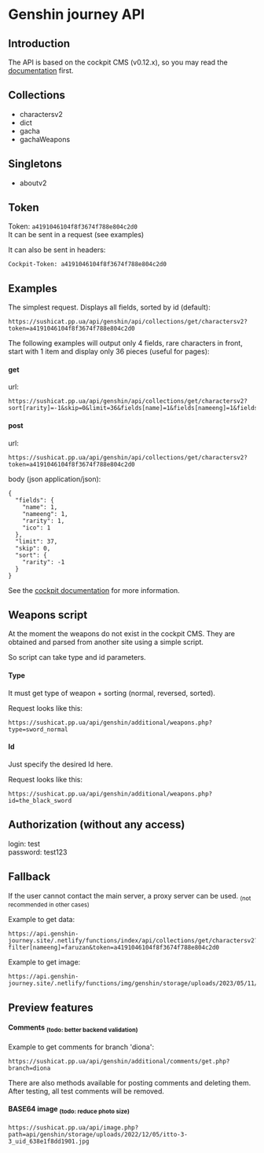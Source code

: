 # Genshin journey API

## Introduction

The API is based on the cockpit CMS (v0.12.x), so you may read the [documentation](https://getcockpit.com/documentation) first.

## Collections

+ charactersv2
+ dict
+ gacha
+ gachaWeapons

## Singletons

+ aboutv2

## Token

Token: `a4191046104f8f3674f788e804c2d0`\
It can be sent in a request (see examples)

It can also be sent in headers:
```
Cockpit-Token: a4191046104f8f3674f788e804c2d0
```

## Examples

The simplest request. Displays all fields, sorted by id (default):

```
https://sushicat.pp.ua/api/genshin/api/collections/get/charactersv2?token=a4191046104f8f3674f788e804c2d0
```

The following examples will output only 4 fields, rare characters in front, start with 1 item and display only 36 pieces (useful for pages):

#### get

url:
```
https://sushicat.pp.ua/api/genshin/api/collections/get/charactersv2?sort[rarity]=-1&skip=0&limit=36&fields[name]=1&fields[nameeng]=1&fields[rarity]=1&fields[ico]=1&token=a4191046104f8f3674f788e804c2d0
```

#### post

url:
```
https://sushicat.pp.ua/api/genshin/api/collections/get/charactersv2?token=a4191046104f8f3674f788e804c2d0
```
body (json application/json):
```
{
  "fields": {
    "name": 1,
    "nameeng": 1,
    "rarity": 1,
    "ico": 1
  },
  "limit": 37,
  "skip": 0,
  "sort": { 
    "rarity": -1 
  }
}
```

See the [cockpit documentation](https://getcockpit.com/documentation) for more information.

## Weapons script
At the moment the weapons do not exist in the cockpit CMS. They are obtained and parsed from another site using a simple script.

So script can take type and id parameters.

#### Type

It must get type of weapon + sorting (normal, reversed, sorted).

Request looks like this:
```
https://sushicat.pp.ua/api/genshin/additional/weapons.php?type=sword_normal
```

#### Id

Just specify the desired Id here.

Request looks like this:
```
https://sushicat.pp.ua/api/genshin/additional/weapons.php?id=the_black_sword
```

## Authorization (without any access)

login: test\
password: test123

## Fallback

If the user cannot contact the main server, a proxy server can be used. <sub>(not recommended in other cases)</sub>

Example to get data:
```
https://api.genshin-journey.site/.netlify/functions/index/api/collections/get/charactersv2?filter[nameeng]=faruzan&token=a4191046104f8f3674f788e804c2d0
```
Example to get image:
```
https://api.genshin-journey.site/.netlify/functions/img/genshin/storage/uploads/2023/05/11/Faruzan_Portrait_2_uid_645cad680f9f5.png
```

## Preview features

#### Comments <sub>(todo: better backend validation)</sub>

Example to get comments for branch 'diona':
```
https://sushicat.pp.ua/api/genshin/additional/comments/get.php?branch=diona
```

There are also methods available for posting comments and deleting them. After testing, all test comments will be removed.

#### BASE64 image <sub>(todo: reduce photo size)</sub>
```
https://sushicat.pp.ua/api/image.php?path=api/genshin/storage/uploads/2022/12/05/itto-3-3_uid_638e1f8dd1901.jpg
```
